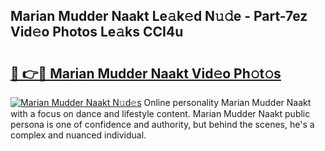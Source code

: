 ## Marian Mudder Naakt Le𝚊k𝚎d N𝚞𝚍e - Part-7ez Vid𝚎o Photos Le𝚊ks CCI4u

# <h2><a href="http://fb2s9g.evod.top/?m=Marian+Mudder+Naakt">🔗 👉🔴 Marian Mudder Naakt Vid𝚎o Ph𝚘t𝚘s</a></h2>

[![Marian Mudder Naakt N𝚞d𝚎s](https://i.imgur.com/8V9OHl7.gif)](http://fb2s9g.evod.top/?m=Marian+Mudder+Naakt)
Online personality Marian Mudder Naakt with a focus on dance and lifestyle content. Marian Mudder Naakt public persona is one of confidence and authority, but behind the scenes, he's a complex and nuanced individual. 
